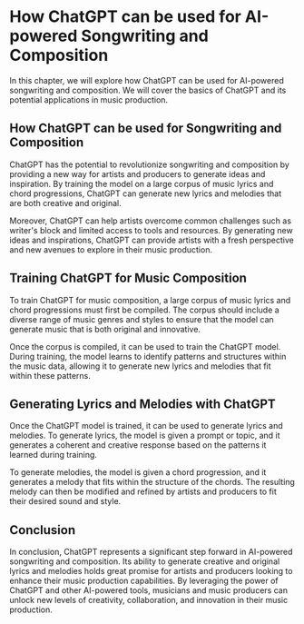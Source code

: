 How ChatGPT can be used for AI-powered Songwriting and Composition
====================================================================================================

In this chapter, we will explore how ChatGPT can be used for AI-powered songwriting and composition. We will cover the basics of ChatGPT and its potential applications in music production.

How ChatGPT can be used for Songwriting and Composition
-------------------------------------------------------

ChatGPT has the potential to revolutionize songwriting and composition by providing a new way for artists and producers to generate ideas and inspiration. By training the model on a large corpus of music lyrics and chord progressions, ChatGPT can generate new lyrics and melodies that are both creative and original.

Moreover, ChatGPT can help artists overcome common challenges such as writer's block and limited access to tools and resources. By generating new ideas and inspirations, ChatGPT can provide artists with a fresh perspective and new avenues to explore in their music production.

Training ChatGPT for Music Composition
--------------------------------------

To train ChatGPT for music composition, a large corpus of music lyrics and chord progressions must first be compiled. The corpus should include a diverse range of music genres and styles to ensure that the model can generate music that is both original and innovative.

Once the corpus is compiled, it can be used to train the ChatGPT model. During training, the model learns to identify patterns and structures within the music data, allowing it to generate new lyrics and melodies that fit within these patterns.

Generating Lyrics and Melodies with ChatGPT
-------------------------------------------

Once the ChatGPT model is trained, it can be used to generate lyrics and melodies. To generate lyrics, the model is given a prompt or topic, and it generates a coherent and creative response based on the patterns it learned during training.

To generate melodies, the model is given a chord progression, and it generates a melody that fits within the structure of the chords. The resulting melody can then be modified and refined by artists and producers to fit their desired sound and style.

Conclusion
----------

In conclusion, ChatGPT represents a significant step forward in AI-powered songwriting and composition. Its ability to generate creative and original lyrics and melodies holds great promise for artists and producers looking to enhance their music production capabilities. By leveraging the power of ChatGPT and other AI-powered tools, musicians and music producers can unlock new levels of creativity, collaboration, and innovation in their music production.
